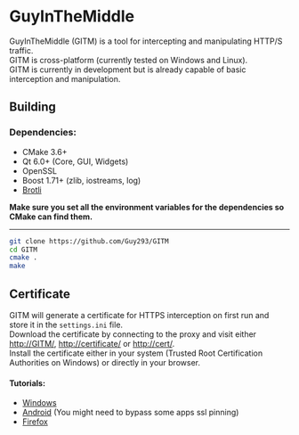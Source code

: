 # GuyInTheMiddle

GuyInTheMiddle (GITM) is a tool for intercepting and manipulating HTTP/S traffic.  
GITM is cross-platform (currently tested on Windows and Linux).  
GITM is currently in development but is already capable of basic interception and manipulation.

## Building

### Dependencies:

- CMake 3.6+
- Qt 6.0+ (Core, GUI, Widgets)
- OpenSSL
- Boost 1.71+ (zlib, iostreams, log)
- [Brotli](https://github.com/google/brotli)

**Make sure you set all the environment variables for the dependencies so CMake can find them.**

---

```sh
git clone https://github.com/Guy293/GITM
cd GITM
cmake .
make
```

## Certificate

GITM will generate a certificate for HTTPS interception on first run and store it in the `settings.ini` file.  
Download the certificate by connecting to the proxy and visit either <http://GITM/>, <http://certificate/> or <http://cert/>.  
Install the certificate either in your system (Trusted Root Certification Authorities on Windows) or directly in your browser.
#### Tutorials:  
- [Windows](https://learn.microsoft.com/en-us/skype-sdk/sdn/articles/installing-the-trusted-root-certificate)
- [Android](https://stackoverflow.com/a/65319223/9039217) (You might need to bypass some apps ssl pinning)
- [Firefox](https://docs.vmware.com/en/VMware-Adapter-for-SAP-Landscape-Management/2.1.0/Installation-and-Administration-Guide-for-VLA-Administrators/GUID-0CED691F-79D3-43A4-B90D-CD97650C13A0.html)